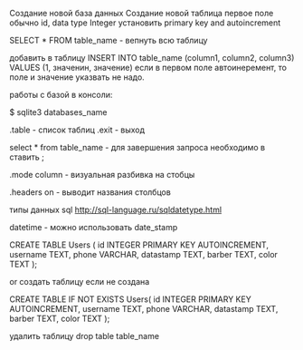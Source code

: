Создание новой база данных
Создание новой таблица
первое поле обычно id, data type Integer
установить primary key and autoincrement


SELECT * FROM table_name - вепнуть всю таблицу


добавить в таблицу
INSERT INTO table_name (column1, column2, column3) VALUES (1, значенин, значение)
если в первом поле автоинеремент, то поле и значение указвать не надо.


работы с базой в консоли:

$ sqlite3 databases_name

.table - список таблиц
.exit - выход

select * from table_name - для завершения запроса необходимо в ставить ;

.mode column - визуальная разбивка на стобцы

.headers on - выводит названия столбцов


типы данных sql http://sql-language.ru/sqldatetype.html

datetime - можно использовать date_stamp


CREATE TABLE Users (
    id        INTEGER PRIMARY KEY AUTOINCREMENT,
    username  TEXT,
    phone     VARCHAR,
    datastamp TEXT,
    barber    TEXT,
    color     TEXT
);

or создать таблицу если не создана

CREATE TABLE IF NOT EXISTS Users(
    id        INTEGER PRIMARY KEY AUTOINCREMENT,
    username  TEXT,
    phone     VARCHAR,
    datastamp TEXT,
    barber    TEXT,
    color     TEXT
);

удалить таблицу
drop table table_name
